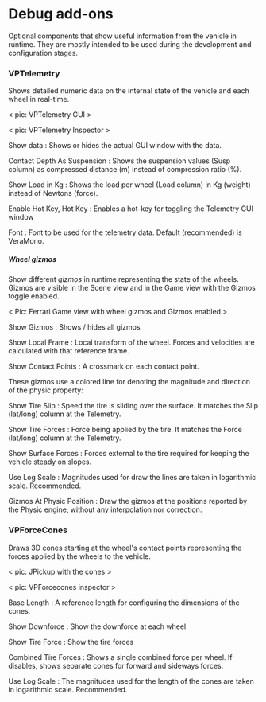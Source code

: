 # Debug add-ons

Optional components that show useful information from the vehicle in runtime. They are mostly
intended to be used during the development and configuration stages.

### VPTelemetry

Shows detailed numeric data on the internal state of the vehicle and each wheel in real-time.

< pic: VPTelemetry GUI >





< pic: VPTelemetry Inspector >

Show data
:	Shows or hides the actual GUI window with the data.

Contact Depth As Suspension
:	Shows the suspension values (Susp column) as compressed distance (m) instead of compression
	ratio (%).

Show Load in Kg
:	Shows the load per wheel (Load column) in Kg (weight) instead of Newtons (force).

Enable Hot Key, Hot Key
:	Enables a hot-key for toggling the Telemetry GUI window

Font
:	Font to be used for the telemetry data. Default (recommended) is VeraMono.

##### Wheel gizmos

Show different _gizmos_ in runtime representing the state of the wheels. Gizmos are visible in the
Scene view and in the Game view with the Gizmos toggle enabled.

< Pic: Ferrari Game view with wheel gizmos and Gizmos enabled >

Show Gizmos
:	Shows / hides all gizmos

Show Local Frame
:	Local transform of the wheel. Forces and velocities are calculated with that reference frame.

Show Contact Points
:	A crossmark on each contact point.

These gizmos use a colored line for denoting the magnitude and direction of the physic property:

Show Tire Slip
:	Speed the tire is sliding over the surface. It matches the Slip (lat/long) column at the
	Telemetry.

Show Tire Forces
:	Force being applied by the tire. It matches the Force (lat/long) column at the Telemetry.

Show Surface Forces
:	Forces external to the tire required for keeping the vehicle steady on slopes.

Use Log Scale
:	Magnitudes used for draw the lines are taken in logarithmic scale. Recommended.

Gizmos At Physic Position
:	Draw the gizmos at the positions reported by the Physic engine, without any interpolation nor
	correction.

### VPForceCones

Draws 3D cones starting at the wheel's contact points representing the forces applied by the wheels
to the vehicle.

< pic: JPickup with the cones >

< pic: VPForcecones inspector >

Base Length
:	A reference length for configuring the dimensions of the cones.

Show Downforce
:	Show the downforce at each wheel

Show Tire Force
:	Show the tire forces

Combined Tire Forces
:	Shows a single combined force per wheel. If disables, shows separate cones for forward and
	sideways forces.

Use Log Scale
:	The magnitudes used for the length of the cones are taken in logarithmic scale. Recommended.